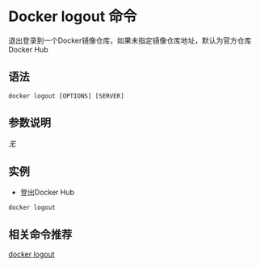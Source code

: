 # Docker logout 命令


退出登录到一个Docker镜像仓库，如果未指定镜像仓库地址，默认为官方仓库 Docker Hub

## 语法

```
docker logout [OPTIONS] [SERVER]
```

## 参数说明

_无_

## 实例

- 登出Docker Hub

```
docker logout
```

## 相关命令推荐

[docker logout](/orders/logout.md)